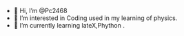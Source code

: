 - 👋 Hi, I’m @Pc2468
- 👀 I’m interested in Coding used in my learning of physics. 
- 🌱 I’m currently learning lateX,Phython .

<!---
Pc2468/Pc2468 is a ✨ special ✨ repository because its `README.md` (this file) appears on your GitHub profile.
You can click the Preview link to take a look at your changes.
--->
